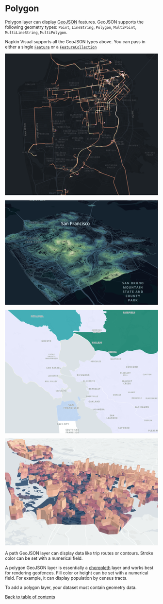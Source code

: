 # Polygon

Polygon layer can display [GeoJSON](https://tools.ietf.org/html/rfc7946) features. GeoJSON supports the following geometry types: `Point`, `LineString`, `Polygon`, `MultiPoint`, `MultiLineString`, `MultiPolygon`.

Napkin Visual supports all the GeoJSON types above. You can pass in either a single [`Feature`][features] or a [`FeatureCollection`][feature_collection]

[feature_collection]: https://tools.ietf.org/html/rfc7946#section-3.3
[features]: https://tools.ietf.org/html/rfc7946#section-3.2


![GeoJSON layer](./photos/image20.png "GeoJSON layer")

![Polygon layer - contour](./photos/layers-polygon-contour.png "Polygon layer")

![Polygon geoJSON layer](./photos/image7.png "Polygon geoJSON layer")

![Polygon layer - buildings](./photos/layers-polygon-buildings.png "Grid layer")

A path GeoJSON layer can display data like trip routes or contours. Stroke color can be set with a numerical field.

A polygon GeoJSON layer is essentially a [choropleth](https://en.wikipedia.org/wiki/Choropleth_map) layer and works best for rendering geofences. Fill color or height can be set with a numerical field. For example, it can display population by census tracts.

To add a polygon layer, your dataset must contain geometry data.


[Back to table of contents](../README.md)
